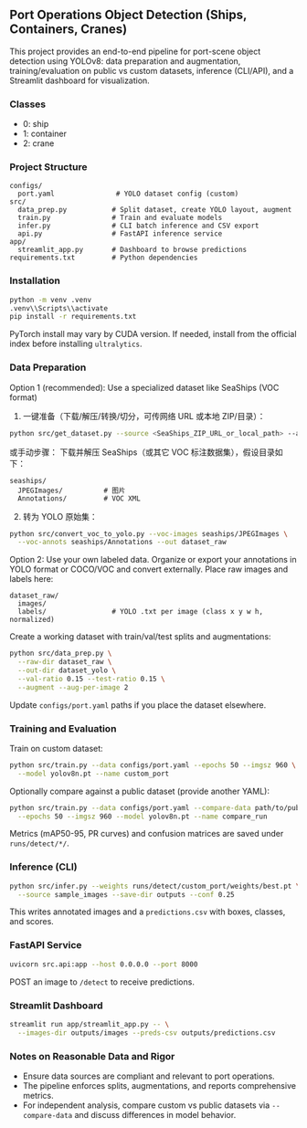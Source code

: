 ## Port Operations Object Detection (Ships, Containers, Cranes)

This project provides an end-to-end pipeline for port-scene object detection using YOLOv8: data preparation and augmentation, training/evaluation on public vs custom datasets, inference (CLI/API), and a Streamlit dashboard for visualization.

### Classes
- 0: ship
- 1: container
- 2: crane

### Project Structure
```
configs/
  port.yaml               # YOLO dataset config (custom)
src/
  data_prep.py           # Split dataset, create YOLO layout, augment
  train.py               # Train and evaluate models
  infer.py               # CLI batch inference and CSV export
  api.py                 # FastAPI inference service
app/
  streamlit_app.py       # Dashboard to browse predictions
requirements.txt         # Python dependencies
```

### Installation
```bash
python -m venv .venv
.venv\\Scripts\\activate
pip install -r requirements.txt
```

PyTorch install may vary by CUDA version. If needed, install from the official index before installing `ultralytics`.

### Data Preparation
Option 1 (recommended): Use a specialized dataset like SeaShips (VOC format)
1) 一键准备（下载/解压/转换/切分，可传网络 URL 或本地 ZIP/目录）：
```bash
python src/get_dataset.py --source <SeaShips_ZIP_URL_or_local_path> --augment --aug-per-image 2
```

或手动步骤：
下载并解压 SeaShips（或其它 VOC 标注数据集），假设目录如下：
```
seaships/
  JPEGImages/          # 图片
  Annotations/         # VOC XML
```
2) 转为 YOLO 原始集：
```bash
python src/convert_voc_to_yolo.py --voc-images seaships/JPEGImages \
  --voc-annots seaships/Annotations --out dataset_raw
```

Option 2: Use your own labeled data. Organize or export your annotations in YOLO format or COCO/VOC and convert externally. Place raw images and labels here:
```
dataset_raw/
  images/
  labels/                # YOLO .txt per image (class x y w h, normalized)
```

Create a working dataset with train/val/test splits and augmentations:
```bash
python src/data_prep.py \
  --raw-dir dataset_raw \
  --out-dir dataset_yolo \
  --val-ratio 0.15 --test-ratio 0.15 \
  --augment --aug-per-image 2
```

Update `configs/port.yaml` paths if you place the dataset elsewhere.

### Training and Evaluation
Train on custom dataset:
```bash
python src/train.py --data configs/port.yaml --epochs 50 --imgsz 960 \
  --model yolov8n.pt --name custom_port
```

Optionally compare against a public dataset (provide another YAML):
```bash
python src/train.py --data configs/port.yaml --compare-data path/to/public.yaml \
  --epochs 50 --imgsz 960 --model yolov8n.pt --name compare_run
```

Metrics (mAP50-95, PR curves) and confusion matrices are saved under `runs/detect/*/`.

### Inference (CLI)
```bash
python src/infer.py --weights runs/detect/custom_port/weights/best.pt \
  --source sample_images --save-dir outputs --conf 0.25
```

This writes annotated images and a `predictions.csv` with boxes, classes, and scores.

### FastAPI Service
```bash
uvicorn src.api:app --host 0.0.0.0 --port 8000
```

POST an image to `/detect` to receive predictions.

### Streamlit Dashboard
```bash
streamlit run app/streamlit_app.py -- \
  --images-dir outputs/images --preds-csv outputs/predictions.csv
```

### Notes on Reasonable Data and Rigor
- Ensure data sources are compliant and relevant to port operations.
- The pipeline enforces splits, augmentations, and reports comprehensive metrics.
- For independent analysis, compare custom vs public datasets via `--compare-data` and discuss differences in model behavior.


